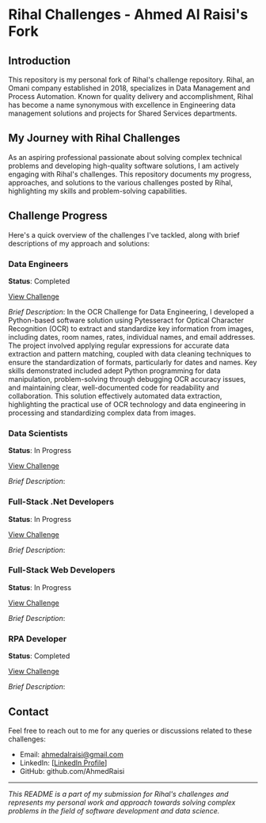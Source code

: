 # Rihal Challenges - Ahmed Al Raisi's Fork

## Introduction

This repository is my personal fork of Rihal's challenge repository. Rihal, an Omani company established in 2018, specializes in Data Management and Process Automation. Known for quality delivery and accomplishment, Rihal has become a name synonymous with excellence in Engineering data management solutions and projects for Shared Services departments.

## My Journey with Rihal Challenges

As an aspiring professional passionate about solving complex technical problems and developing high-quality software solutions, I am actively engaging with Rihal's challenges. This repository documents my progress, approaches, and solutions to the various challenges posted by Rihal, highlighting my skills and problem-solving capabilities.

## Challenge Progress

Here's a quick overview of the challenges I've tackled, along with brief descriptions of my approach and solutions:

### Data Engineers 

**Status**: Completed

[View Challenge](https://github.com/rihal-om/rihal-challenges/tree/main/data_engineering)

_Brief Description_: In the OCR Challenge for Data Engineering, I developed a Python-based software solution using Pytesseract for Optical Character Recognition (OCR) to extract and standardize key information from images, including dates, room names, rates, individual names, and email addresses. The project involved applying regular expressions for accurate data extraction and pattern matching, coupled with data cleaning techniques to ensure the standardization of formats, particularly for dates and names. Key skills demonstrated included adept Python programming for data manipulation, problem-solving through debugging OCR accuracy issues, and maintaining clear, well-documented code for readability and collaboration. This solution effectively automated data extraction, highlighting the practical use of OCR technology and data engineering in processing and standardizing complex data from images.

### Data Scientists 

**Status**: In Progress

[View Challenge](https://github.com/rihal-om/rihal-challenges/tree/main/data_science)

_Brief Description_:

### Full-Stack .Net Developers 

**Status**: In Progress

[View Challenge](https://github.com/rihal-om/rihal-challenges/tree/main/dotnet)

_Brief Description_:

### Full-Stack Web Developers 

**Status**: In Progress 

[View Challenge](https://github.com/rihal-om/rihal-challenges/tree/main/devops)

_Brief Description_:

### RPA Developer 

**Status**: Completed

[View Challenge](https://www.careers-page.com/rihal-2/job/88746R)

_Brief Description_: 

## Contact

Feel free to reach out to me for any queries or discussions related to these challenges:

- Email: ahmedalraisi@gmail.com
- LinkedIn: [[LinkedIn Profile](http://www.linkedin.com/in/ahmedalraisi7/)]
- GitHub: github.com/AhmedRaisi

---

_This README is a part of my submission for Rihal's challenges and represents my personal work and approach towards solving complex problems in the field of software development and data science._
